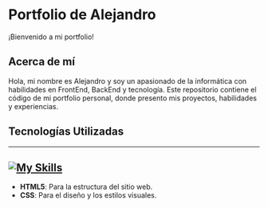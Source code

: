 # Portfolio de Alejandro

¡Bienvenido a mi portfolio!

## Acerca de mí

Hola, mi nombre es Alejandro y soy un apasionado de la informática con habilidades en FrontEnd, BackEnd y tecnología. Este repositorio contiene el código de mi portfolio personal, donde presento mis proyectos, habilidades y experiencias.

## Tecnologías Utilizadas
---
[![My Skills](https://skillicons.dev/icons?i=html,css)](https://skillicons.dev)
---

- **HTML5**: Para la estructura del sitio web.
- **CSS**: Para el diseño y los estilos visuales.
